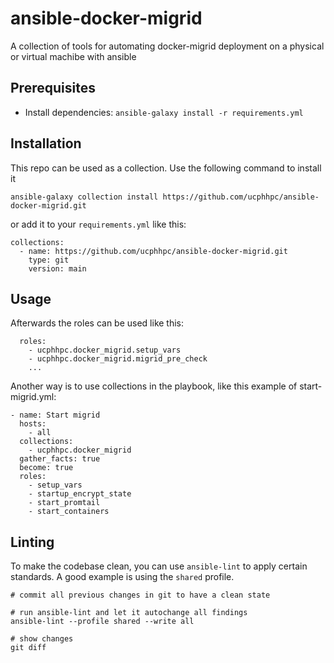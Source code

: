 # ansible-docker-migrid
A collection of tools for automating docker-migrid deployment on a physical or virtual machibe with ansible

## Prerequisites

* Install dependencies: `ansible-galaxy install -r requirements.yml`

## Installation

This repo can be used as a collection. Use the following command to install it

```
ansible-galaxy collection install https://github.com/ucphhpc/ansible-docker-migrid.git
```

or add it to your `requirements.yml` like this:

```
collections:
  - name: https://github.com/ucphhpc/ansible-docker-migrid.git
    type: git
    version: main
```

## Usage

Afterwards the roles can be used like this:

```
  roles:
    - ucphhpc.docker_migrid.setup_vars
    - ucphhpc.docker_migrid.migrid_pre_check
    ...
```

Another way is to use collections in the playbook, like this example of start-migrid.yml:
```
- name: Start migrid
  hosts:
    - all
  collections:
    - ucphhpc.docker_migrid
  gather_facts: true
  become: true
  roles:
    - setup_vars
    - startup_encrypt_state
    - start_promtail
    - start_containers    
```

## Linting

To make the codebase clean, you can use `ansible-lint` to apply certain standards. A good example is using the `shared` profile.

```
# commit all previous changes in git to have a clean state

# run ansible-lint and let it autochange all findings
ansible-lint --profile shared --write all

# show changes
git diff
```
